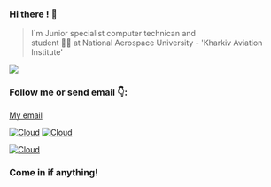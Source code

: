  
### Hi there ! 👋

>   I`m Junior specialist computer technican
>   and  
>   student 👨‍🎓 at National Aerospace University - 'Kharkiv Aviation Institute'



![](https://image.freepik.com/free-vector/human-evolution-of-monkey-to-modern-man-programmer-computer-user-isolated-on-white_33099-1593.jpg)




### Follow me or send email 👇:
<a href="mailto:ananasss1999@gmail.com"> My email </a>

[![Cloud](https://img.shields.io/badge/instagram-ffffff?style=social&logo=instagram)](https://www.instagram.com/a.nanass.s/)
  [![Cloud](https://img.shields.io/badge/Telegram-ffffff?style=social&logo=telegram)](https://t.me/a_nanass_s)

[![Cloud](https://img.shields.io/badge/linkedin-blue?style=social&logo=linkedin)](https://www.linkedin.com/in/alexandr-anastasiev-835725207/)


### **Come in if anything!**
